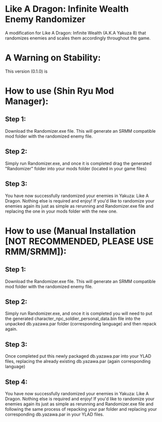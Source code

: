 # Like A Dragon: Infinite Wealth Enemy Randomizer
A modification for Like A Dragon: Infinite Wealth (A.K.A Yakuza 8) that randomizes enemies and scales them accordingly throughout the game.

# A Warning on Stability:
This version (0.1.0) is 

# How to use (Shin Ryu Mod Manager):
 ## Step 1:
  
  Download the Randomizer.exe file. This will generate an SRMM compatible mod folder with the randomized enemy file.
  
 ## Step 2:
  
  Simply run Randomizer.exe, and once it is completed drag the generated "Randomizer" folder into your mods folder (located in your game files)
 
 ## Step 3:
  You have now successfully randomized your enemies in Yakuza: Like A Dragon. Nothing else is required and enjoy! If you'd like to randomize your
  enemies again its just as simple as rerunning and Randomizer.exe file and replacing the one in your mods folder with the new one.

# How to use (Manual Installation [NOT RECOMMENDED, PLEASE USE RMM/SRMM]):
 ## Step 1:
  
  Download the Randomizer.exe file. This will generate an SRMM compatible mod folder with the randomized enemy file.
  
 ## Step 2:
  
  Simply run Randomizer.exe, and once it is completed you will need to put the generated character_npc_soldier_personal_data.bin file
  into the unpacked db.yazawa.par folder (corresponding language) and then repack again. 
  
## Step 3:
  Once completed put this newly packaged db.yazawa.par into your YLAD files, replacing the already
  existing db.yazawa.par (again corresponding language)
 
 ## Step 4:
  You have now successfully randomized your enemies in Yakuza: Like A Dragon. Nothing else is required and enjoy! If you'd like to randomize your
  enemies again its just as simple as rerunning and Randomizer.exe file and following the same process of repacking your par folder and replacing
  your corresponding db.yazawa.par in your YLAD files.